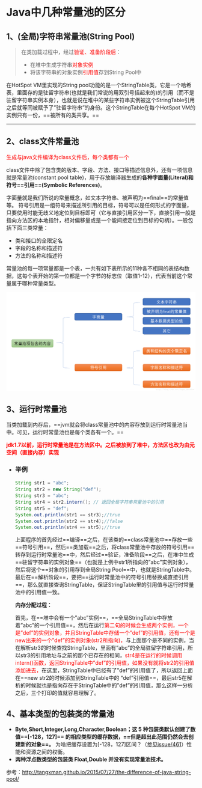# Java中几种常量池的区分

## 1、(全局)字符串常量池(String Pool)

> 在类加载过程中，经过<font color='red'>验证、准备阶段后</font>：
>
> - 在堆中生成字符串<font color='red'>对象实例</font>
> - 将该字符串的对象实例<font color='red'>引用值</font>存到String Pool中

在HotSpot VM里实现的String pool功能的是一个StringTable类，它是一个哈希表，里面存的是驻留字符串(也就是我们常说的用双引号括起来的)的引用（而不是驻留字符串实例本身），也就是说在堆中的某些字符串实例被这个StringTable引用之后就等同被赋予了”驻留字符串”的身份。这个StringTable在每个HotSpot VM的实例只有一份，==被所有的类共享。==



------



## 2、class文件常量池

<font color='red'>生成与java文件编译为class文件后，每个类都有一个</font>	

class文件中除了包含类的版本、字段、方法、接口等描述信息外，还有一项信息就是常量池(constant pool table)，用于存放编译器生成的**各种字面量(Literal)和符号==引用==(Symbolic References)**。



字面量就是我们所说的常量概念，如文本字符串、被声明为==final==的常量值等。
符号引用是一组符号来描述所引用的目标，符号可以是任何形式的字面量，只要使用时能无歧义地定位到目标即可（它与直接引用区分一下，直接引用一般是指向方法区的本地指针，相对偏移量或是一个能间接定位到目标的句柄）。一般包括下面三类常量：

- 类和接口的全限定名
- 字段的名称和描述符
- 方法的名称和描述符

常量池的每一项常量都是一个表，一共有如下表所示的11种各不相同的表结构数据，这每个表开始的第一位都是一个字节的标志位（取值1-12），代表当前这个常量属于哪种常量类型。

![image-20191218103247794](../PicSource/image-20191218103247794.png)

## 3、运行时常量池

当类加载到内存后，==jvm就会将class常量池中的内容存放到运行时常量池当中。可见，运行时常量池也是每个类各有一个。==

**<font color='red'>jdk1.7以前，运行时常量池是在方法区中。之后被放到了堆中，方法区也改为由元空间（直接内存）实现</font>**



- ### 举例

  ```java
  String str1 = "abc";
  String str2 = new String("def");
  String str3 = "abc";
  String str4 = str2.intern(); // 返回全局字符串常量池中的引用
  String str5 = "def";
  System.out.println(str1 == str3);//true
  System.out.println(str2 == str4);//false
  System.out.println(str4 == str5);//true
  ```

  上面程序的首先经过==编译==之后，在该类的==class常量池中==存放一些==符号引用==，然后==类加载==之后，将class常量池中存放的符号引用==转存到运行时常量池==中，然后经过==验证，准备阶段==之后，在堆中生成==驻留字符串的实例对象==（也就是上例中str1所指向的”abc”实例对象），然后将这个==对象的引用存到全局String Pool==中，也就是StringTable中。最后在==解析阶段==，要把==运行时常量池中的符号引用替换成直接引用==，那么就直接查询StringTable，保证StringTable里的引用值与运行时常量池中的引用值一致。

  

  **内存分配过程：**
  
  首先，在==堆中会有一个”abc”实例==，==全局StringTable中存放着”abc”的一个引用值==，然后在运行<font color='red'>第二句的时候会生成两个实例，一个是”def”的实例对象，并且StringTable中存储一个”def”的引用值，还有一个是new出来的一个”def”的实例对象(str2所指向)，</font>与上面那个是不同的实例，当在解析str3的时候查找StringTable，里面有”abc”的全局驻留字符串引用，所以str3的引用地址与之前的那个已存在的相同，<font color='red'>str4是在运行的时候调用intern()函数，返回StringTable中”def”的引用值，如果没有就将str2的引用值添加进去，</font>在这里，StringTable中已经有了”def”的引用值了，所以返回上面在==new str2的时候添加到StringTable中的 “def”引用值==，最后str5在解析的时候就也是指向存在于StringTable中的”def”的引用值，那么这样一分析之后，三个打印的值就容易理解了。





## 4、基本类型的包装类的常量池

- **Byte,Short,Integer,Long,Character,Boolean；这 5 种包装类默认创建了数值==[-128，127]== 的相应类型的缓存数据，==但是超出此范围仍然会去创建新的对象==。** 为啥把缓存设置为[-128，127]区间？（[参见issue/461](https://github.com/Snailclimb/JavaGuide/issues/461)）性能和资源之间的权衡。
- **两种浮点数类型的包装类 Float,Double 并没有实现常量池技术。**





参考：http://tangxman.github.io/2015/07/27/the-difference-of-java-string-pool/
